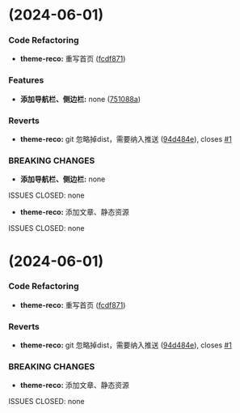 #  (2024-06-01)


### Code Refactoring

* **theme-reco:** 重写首页 ([fcdf871](https://github.com/passwordgloo/stairs-doc/commit/fcdf871afde43a7449c9879bb3956501fa0ae734))


### Features

* **添加导航栏、侧边栏:** none ([751088a](https://github.com/passwordgloo/stairs-doc/commit/751088a9b04bd8b91fa11fa7b563218111f97f18))


### Reverts

* **theme-reco:** git 忽略掉dist，需要纳入推送 ([94d484e](https://github.com/passwordgloo/stairs-doc/commit/94d484eb6d1b15fe73591a6aa5cb0bb232b439fb)), closes [#1](https://github.com/passwordgloo/stairs-doc/issues/1)


### BREAKING CHANGES

* **添加导航栏、侧边栏:** none

ISSUES CLOSED: none
* **theme-reco:** 添加文章、静态资源

ISSUES CLOSED: none



#  (2024-06-01)


### Code Refactoring

* **theme-reco:** 重写首页 ([fcdf871](https://github.com/passwordgloo/stairs-doc/commit/fcdf871afde43a7449c9879bb3956501fa0ae734))


### Reverts

* **theme-reco:** git 忽略掉dist，需要纳入推送 ([94d484e](https://github.com/passwordgloo/stairs-doc/commit/94d484eb6d1b15fe73591a6aa5cb0bb232b439fb)), closes [#1](https://github.com/passwordgloo/stairs-doc/issues/1)


### BREAKING CHANGES

* **theme-reco:** 添加文章、静态资源

ISSUES CLOSED: none



